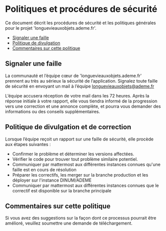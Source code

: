 # Politiques et procédures de sécurité

Ce document décrit les procédures de sécurité et les politiques générales pour le projet 'longuevieauxobjets.ademe.fr'.

  * [Signaler une faille](#signaler-une-faille)
  * [Politique de divulgation](#politique-de-divulgation)
  * [Commentaires sur cette politique](#commentaires-sur-cette-politique)

## Signaler une faille

La communauté et l’équipe cœur de 'longuevieauxobjets.ademe.fr' prennent au très au sérieux la sécurité de l’application.
Signalez toute faille de sécurité en envoyant un mail à l’équipe longuevieauxobjets@ademe.fr

L’équipe accusera réception de votre mail dans les 72 heures. Après la réponse initiale à votre rapport, elle vous tiendra informé de la progression vers une correction et une annonce complète, et pourra vous demander des informations ou des conseils supplémentaires.

## Politique de divulgation et de correction

Lorsque l’équipe reçoit un rapport sur une faille de sécurité, elle procède aux étapes suivantes :

  * Confirmer le problème et déterminer les versions affectées.
  * Vérifier le code pour trouver tout problème similaire potentiel.
  * Communiquer par mattermost aux différentes instances connues qu'une faille est en cours de résolution
  * Préparer les correctifs, les merger sur la branche production et les déployer sur l'instance DINUM/ADEME
  * Communiquer par mattermost aux différentes instances connues que le correctif est disponible sur la branche principale

## Commentaires sur cette politique

Si vous avez des suggestions sur la façon dont ce processus pourrait être amélioré, veuillez soumettre une demande de téléchargement.
